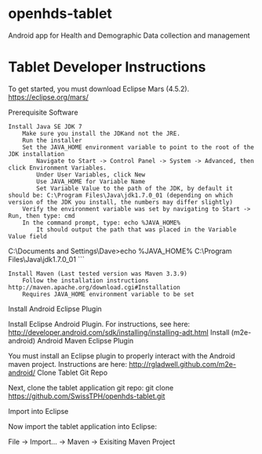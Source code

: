openhds-tablet
==============

Android app for Health and Demographic Data collection and management

Tablet Developer Instructions
==============

To get started, you must download Eclipse Mars (4.5.2). https://eclipse.org/mars/

Prerequisite Software

    Install Java SE JDK 7
        Make sure you install the JDKand not the JRE.
        Run the installer
        Set the JAVA_HOME environment variable to point to the root of the JDK installation
            Navigate to Start -> Control Panel -> System -> Advanced, then click Environment Variables.
            Under User Variables, click New
            Use JAVA_HOME for Variable Name
            Set Variable Value to the path of the JDK, by default it should be: C:\Program Files\Java\jdk1.7.0_01 (depending on which version of the JDK you install, the numbers may differ slightly)
        Verify the environment variable was set by navigating to Start -> Run, then type: cmd
        In the command prompt, type: echo %JAVA_HOME%
            It should output the path that was placed in the Variable Value field


C:\Documents and Settings\Dave>echo %JAVA_HOME% C:\Program Files\Java\jdk1.7.0_01 ```

    Install Maven (Last tested version was Maven 3.3.9)
        Follow the installation instructions http://maven.apache.org/download.cgi#Installation
        Requires JAVA_HOME environment variable to be set


Install Android Eclipse Plugin

Install Eclipse Android Plugin. For instructions, see here: http://developer.android.com/sdk/installing/installing-adt.html
Install (m2e-android) Android Maven Eclipse Plugin

You must install an Eclipse plugin to properly interact with the Android maven project. Instructions are here: http://rgladwell.github.com/m2e-android/
Clone Tablet Git Repo

Next, clone the tablet application git repo: git clone https://github.com/SwissTPH/openhds-tablet.git

Import into Eclipse

Now import the tablet application into Eclipse:

File -> Import... -> Maven -> Exisiting Maven Project
